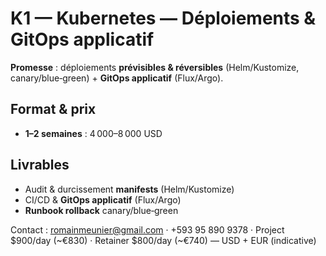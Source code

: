 # K1 — Kubernetes — Déploiements & GitOps **applicatif**

**Promesse** : déploiements **prévisibles & réversibles** (Helm/Kustomize, canary/blue‑green) + **GitOps applicatif** (Flux/Argo).

## Format & prix
- **1–2 semaines** : 4 000–8 000 USD

## Livrables
- Audit & durcissement **manifests** (Helm/Kustomize)
- CI/CD & **GitOps applicatif** (Flux/Argo)
- **Runbook rollback** canary/blue‑green

Contact : romainmeunier@gmail.com · +593 95 890 9378 · Project $900/day (~€830) · Retainer $800/day (~€740) — USD + EUR (indicative)
